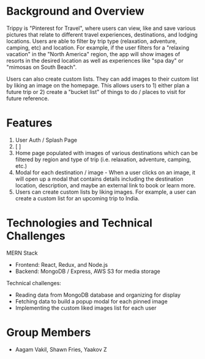 # Background and Overview
Trippy is "Pinterest for Travel", where users can view, like and save various pictures that relate to different travel experiences, destinations, and lodging locations. Users are able to filter by trip type (relaxation, adventure, camping, etc) and location. For example, if the user filters for a "relaxing vacation" in the "North America" region, the app will show images of resorts in the desired location as well as experiences like "spa day" or "mimosas on South Beach". 

Users can also create custom lists. They can add images to their custom list by liking an image on the homepage. This allows users to 1) either plan a future trip or 2) create a "bucket list" of things to do / places to visit for future reference. 

# Features
1. User Auth / Splash Page
2. [ ]
3. Home page populated with images of various destinations which can be filtered by region and type of trip (i.e. relaxation, adventure, camping, etc.)
4. Modal for each destination / image - When a user clicks on an image, it will open up a modal that contains details including the destination location, description, and maybe an external link to book or learn more. 
5. Users can create custom lists by liking images. For example, a user can create a custom list for an upcoming trip to India.


# Technologies and Technical Challenges
MERN Stack
* Frontend: React, Redux, and Node.js
* Backend: MongoDB / Express, AWS S3 for media storage

Technical challenges:
* Reading data from MongoDB database and organizing for display
* Fetching data to build a popup modal for each pinned image
* Implementing the custom liked images list for each user


# Group Members
* Aagam Vakil, Shawn Fries, Yaakov Z


